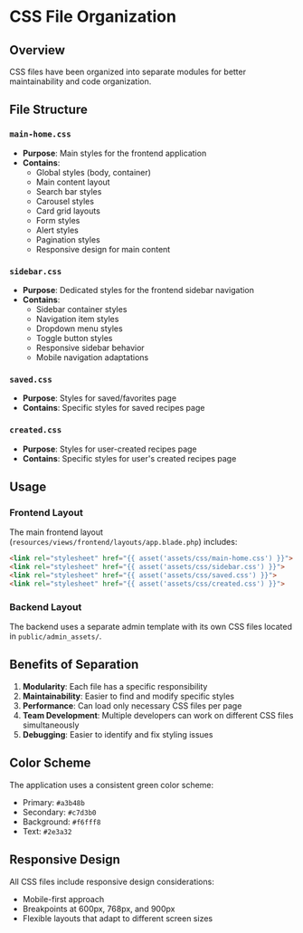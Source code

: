 # CSS File Organization

## Overview
CSS files have been organized into separate modules for better maintainability and code organization.

## File Structure

### `main-home.css`
- **Purpose**: Main styles for the frontend application
- **Contains**: 
  - Global styles (body, container)
  - Main content layout
  - Search bar styles
  - Carousel styles
  - Card grid layouts
  - Form styles
  - Alert styles
  - Pagination styles
  - Responsive design for main content

### `sidebar.css`
- **Purpose**: Dedicated styles for the frontend sidebar navigation
- **Contains**:
  - Sidebar container styles
  - Navigation item styles
  - Dropdown menu styles
  - Toggle button styles
  - Responsive sidebar behavior
  - Mobile navigation adaptations

### `saved.css`
- **Purpose**: Styles for saved/favorites page
- **Contains**: Specific styles for saved recipes page

### `created.css`
- **Purpose**: Styles for user-created recipes page
- **Contains**: Specific styles for user's created recipes page

## Usage

### Frontend Layout
The main frontend layout (`resources/views/frontend/layouts/app.blade.php`) includes:
```html
<link rel="stylesheet" href="{{ asset('assets/css/main-home.css') }}">
<link rel="stylesheet" href="{{ asset('assets/css/sidebar.css') }}">
<link rel="stylesheet" href="{{ asset('assets/css/saved.css') }}">
<link rel="stylesheet" href="{{ asset('assets/css/created.css') }}">
```

### Backend Layout
The backend uses a separate admin template with its own CSS files located in `public/admin_assets/`.

## Benefits of Separation

1. **Modularity**: Each file has a specific responsibility
2. **Maintainability**: Easier to find and modify specific styles
3. **Performance**: Can load only necessary CSS files per page
4. **Team Development**: Multiple developers can work on different CSS files simultaneously
5. **Debugging**: Easier to identify and fix styling issues

## Color Scheme

The application uses a consistent green color scheme:
- Primary: `#a3b48b`
- Secondary: `#c7d3b0`
- Background: `#f6fff8`
- Text: `#2e3a32`

## Responsive Design

All CSS files include responsive design considerations:
- Mobile-first approach
- Breakpoints at 600px, 768px, and 900px
- Flexible layouts that adapt to different screen sizes 